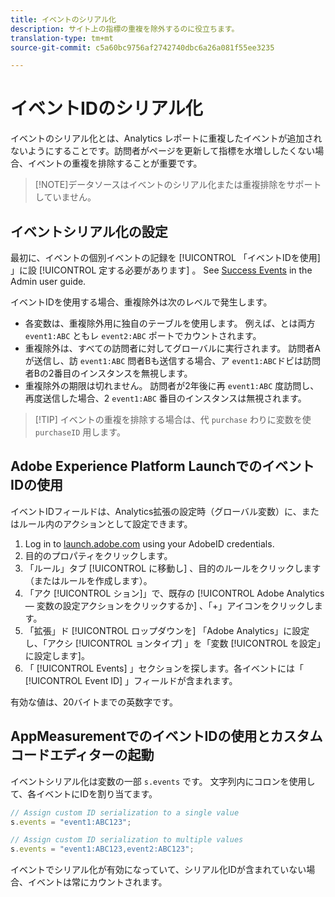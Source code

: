 ```yaml
---
title: イベントのシリアル化
description: サイト上の指標の重複を除外するのに役立ちます。
translation-type: tm+mt
source-git-commit: c5a60bc9756af2742740dbc6a26a081f55ee3235

---
```



# イベントIDのシリアル化

イベントのシリアル化とは、Analytics レポートに重複したイベントが追加されないようにすることです。訪問者がページを更新して指標を水増ししたくない場合、イベントの重複を排除することが重要です。

> [!NOTE]データソースはイベントのシリアル化または重複排除をサポートしていません。

## イベントシリアル化の設定

最初に、イベントの個別イベントの記録を [!UICONTROL 「イベントIDを使用] 」に設 [!UICONTROL 定する必要があります] 。 See [Success Events](../../../../admin/admin/c-success-events/success-event.md) in the Admin user guide.

イベントIDを使用する場合、重複除外は次のレベルで発生します。

* 各変数は、重複除外用に独自のテーブルを使用します。 例えば、とは両方 `event1:ABC` ともレ `event2:ABC` ポートでカウントされます。
* 重複除外は、すべての訪問者に対してグローバルに実行されます。 訪問者Aが送信し、訪 `event1:ABC` 問者Bも送信する場合、ア `event1:ABC`ドビは訪問者Bの2番目のインスタンスを無視します。
* 重複除外の期限は切れません。 訪問者が2年後に再 `event1:ABC` 度訪問し、再度送信した場合、2 `event1:ABC` 番目のインスタンスは無視されます。

> [!TIP] イベントの重複を排除する場合は、代 `purchase` わりに変数を使 `purchaseID` 用します。

## Adobe Experience Platform LaunchでのイベントIDの使用

イベントIDフィールドは、Analytics拡張の設定時（グローバル変数）に、またはルール内のアクションとして設定できます。

1. Log in to [launch.adobe.com](https://launch.adobe.com) using your AdobeID credentials.
2. 目的のプロパティをクリックします。
3. 「ルール」タブ [!UICONTROL に移動し] 、目的のルールをクリックします（またはルールを作成します）。
4. 「アク [!UICONTROL ション]」で、既存の [!UICONTROL Adobe Analytics — 変数の設定アクションをクリックするか] 、「+」アイコンをクリックします。
5. 「拡張」ド [!UICONTROL ロップダウンを] 「Adobe Analytics」に設定し、「アクシ [!UICONTROL ョンタイプ] 」を「変数 [!UICONTROL を設定」に設定します]。
6. 「 [!UICONTROL Events] 」セクションを探します。各イベントには「 [!UICONTROL Event ID] 」フィールドが含まれます。

有効な値は、20バイトまでの英数字です。

## AppMeasurementでのイベントIDの使用とカスタムコードエディターの起動

イベントシリアル化は変数の一部 `s.events` です。 文字列内にコロンを使用して、各イベントにIDを割り当てます。

```js
// Assign custom ID serialization to a single value
s.events = "event1:ABC123";

// Assign custom ID serialization to multiple values
s.events = "event1:ABC123,event2:ABC123";
```

イベントでシリアル化が有効になっていて、シリアル化IDが含まれていない場合、イベントは常にカウントされます。
